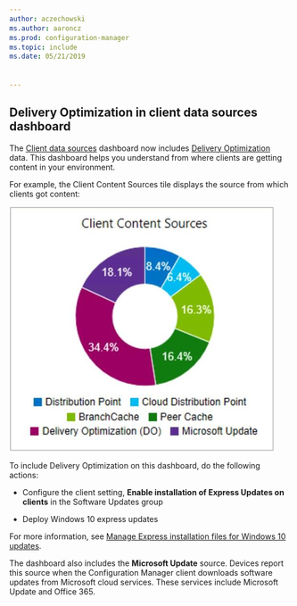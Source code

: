 ```yaml
---
author: aczechowski
ms.author: aaroncz
ms.prod: configuration-manager
ms.topic: include
ms.date: 05/21/2019


---
```


## <a name="bkmk_do"></a> Delivery Optimization in client data sources dashboard

<!--3555759-->

The [Client data sources](../../../../servers/deploy/configure/monitor-content-you-have-distributed.md#client-data-sources-dashboard) dashboard now includes [Delivery Optimization](../../../../plan-design/hierarchy/fundamental-concepts-for-content-management.md#delivery-optimization) data. This dashboard helps you understand from where clients are getting content in your environment.

For example, the Client Content Sources tile displays the source from which clients got content:

![Client Content Sources tile on the dashboard](../../media/3555759-do-source.png)

To include Delivery Optimization on this dashboard, do the following actions:

- Configure the client setting, **Enable installation of Express Updates on clients** in the Software Updates group

- Deploy Windows 10 express updates

For more information, see [Manage Express installation files for Windows 10 updates](../../../../../sum/deploy-use/manage-express-installation-files-for-windows-10-updates.md).

The dashboard also includes the **Microsoft Update** source. Devices report this source when the Configuration Manager client downloads software updates from Microsoft cloud services. These services include Microsoft Update and Office 365.
